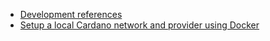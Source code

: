 - [Development references](development_references.md)
- [Setup a local Cardano network and provider using Docker](setup_a_local_cardano_network_and_provider_using_docker.md)